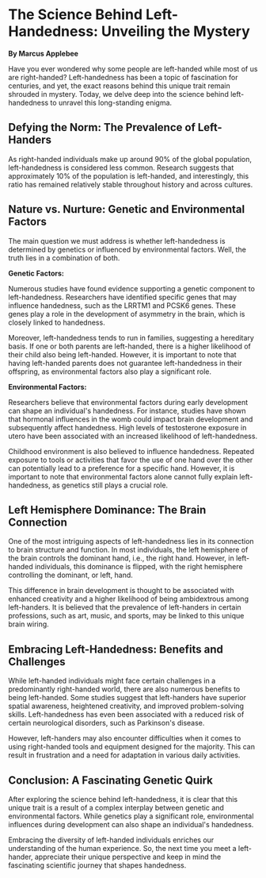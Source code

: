 # The Science Behind Left-Handedness: Unveiling the Mystery

**By Marcus Applebee**

Have you ever wondered why some people are left-handed while most of us are right-handed? Left-handedness has been a topic of fascination for centuries, and yet, the exact reasons behind this unique trait remain shrouded in mystery. Today, we delve deep into the science behind left-handedness to unravel this long-standing enigma.

## Defying the Norm: The Prevalence of Left-Handers

As right-handed individuals make up around 90% of the global population, left-handedness is considered less common. Research suggests that approximately 10% of the population is left-handed, and interestingly, this ratio has remained relatively stable throughout history and across cultures.

## Nature vs. Nurture: Genetic and Environmental Factors

The main question we must address is whether left-handedness is determined by genetics or influenced by environmental factors. Well, the truth lies in a combination of both.

**Genetic Factors:**

Numerous studies have found evidence supporting a genetic component to left-handedness. Researchers have identified specific genes that may influence handedness, such as the LRRTM1 and PCSK6 genes. These genes play a role in the development of asymmetry in the brain, which is closely linked to handedness.

Moreover, left-handedness tends to run in families, suggesting a hereditary basis. If one or both parents are left-handed, there is a higher likelihood of their child also being left-handed. However, it is important to note that having left-handed parents does not guarantee left-handedness in their offspring, as environmental factors also play a significant role.

**Environmental Factors:**

Researchers believe that environmental factors during early development can shape an individual's handedness. For instance, studies have shown that hormonal influences in the womb could impact brain development and subsequently affect handedness. High levels of testosterone exposure in utero have been associated with an increased likelihood of left-handedness.

Childhood environment is also believed to influence handedness. Repeated exposure to tools or activities that favor the use of one hand over the other can potentially lead to a preference for a specific hand. However, it is important to note that environmental factors alone cannot fully explain left-handedness, as genetics still plays a crucial role.

## Left Hemisphere Dominance: The Brain Connection

One of the most intriguing aspects of left-handedness lies in its connection to brain structure and function. In most individuals, the left hemisphere of the brain controls the dominant hand, i.e., the right hand. However, in left-handed individuals, this dominance is flipped, with the right hemisphere controlling the dominant, or left, hand.

This difference in brain development is thought to be associated with enhanced creativity and a higher likelihood of being ambidextrous among left-handers. It is believed that the prevalence of left-handers in certain professions, such as art, music, and sports, may be linked to this unique brain wiring.

## Embracing Left-Handedness: Benefits and Challenges

While left-handed individuals might face certain challenges in a predominantly right-handed world, there are also numerous benefits to being left-handed. Some studies suggest that left-handers have superior spatial awareness, heightened creativity, and improved problem-solving skills. Left-handedness has even been associated with a reduced risk of certain neurological disorders, such as Parkinson's disease.

However, left-handers may also encounter difficulties when it comes to using right-handed tools and equipment designed for the majority. This can result in frustration and a need for adaptation in various daily activities.

## Conclusion: A Fascinating Genetic Quirk

After exploring the science behind left-handedness, it is clear that this unique trait is a result of a complex interplay between genetic and environmental factors. While genetics play a significant role, environmental influences during development can also shape an individual's handedness.

Embracing the diversity of left-handed individuals enriches our understanding of the human experience. So, the next time you meet a left-hander, appreciate their unique perspective and keep in mind the fascinating scientific journey that shapes handedness.